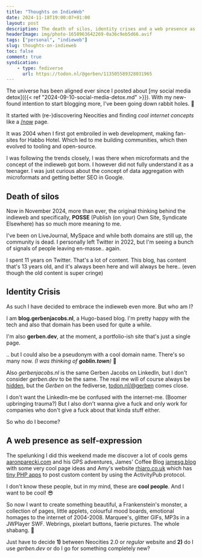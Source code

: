 ```yaml
---
title: "Thoughts on IndieWeb"
date: 2024-11-18T19:00:07+01:00
layout: post
description: The death of silos, identity crises and a web presence as a form of self-expression. What is indieweb?
headerImage: img/photo-1658963642269-0a36c9eb5d66.avif
tags: ["personal", "indieweb"]
slug: thoughts-on-indieweb
toc: false
comment: true
syndication:
    - type: fediverse
      url: https://todon.nl/@gerben/113505589328031965
---
```


The universe has been aligned ever since I posted about [my social media detox]({{< ref "2024-09-10-social-media-detox.md" >}}).
With my new-found intention to start blogging more, I've been going down rabbit holes. 🐰

It started with (re-)discovering Neocities and finding _cool internet concepts_ like a [/now](/now) page.

It was 2004 when I first got embroiled in web development, making fan-sites for Habbo Hotel.
Which led to me building communities, which then evolved to tooling and open-source.

I was following the trends closely, I was there when microformats and the concept of the indieweb got born.
I however did not fully understand it as a teenager. I was just curious about the concept of data
aggregation with microformats and getting better SEO in Google.

## Death of silos

Now in November 2024, more than ever, the original thinking behind the indieweb and specifically, **POSSE**
(Publish (on your) Own Site, Syndicate Elsewhere) has so much more meaning to me.

I've been on LiveJournal, MySpace and while both domains are still up, the community is dead.
I personally left Twitter in 2022, but I'm seeing a bunch of signals of people leaving en-masse.. again.

I spent 11 years on Twitter. That's a lot of content. This blog, has content that's 13 years old, and it's 
always been here and will always be here.. (even though the old content is super cringe)

## Identity Crisis

As such I have decided to embrace the indieweb even more. But who am I?

I am **blog.gerbenjacobs.nl**, a Hugo-based blog. I'm pretty happy with the tech and also that domain
has been used for quite a while.

I'm also **gerben.dev**, at the moment, a portfolio-ish site that's just a single page.

.. but I could also be a pseudonym with a cool domain name. There's so many now.
_(I was thinking of **goblin.town**)_ 👿
 
Also _gerbenjacobs.nl_ is the same Gerben Jacobs on LinkedIn, but I don't consider _gerben.dev_ to be the same.
The real me will of course always be [hidden](https://en.wikipedia.org/wiki/Hidden_personality), 
but the _Gerben_ on the fediverse, [todon.nl/@gerben](https://todon.nl/@gerben) comes close.

I don't want the LinkedIn-me be confused with the internet-me. (Boomer upbringing trauma?)
But I also don't wanna give a fuck and only work for companies who don't give a fuck about that kinda stuff either.

So who do I become?

## A web presence as self-expression

The spelunking I did this weekend made me discover a lot of cools gems [aaronparecki.com](https://aaronparecki.com/)
and his GPS adventures, James' Coffee Blog [jamesg.blog](https://jamesg.blog/2024/02/19/personal-website-ideas/) with some very cool
page ideas and Amy's website [rhiaro.co.uk](https://rhiaro.co.uk/) which has [tiny PHP apps](https://apps.rhiaro.co.uk/)
to post custom content by using the ActivityPub protocol.

I don't know these people, but in my mind, these are **cool people**. And I want to be cool! 😎

So now I want to create something beautiful, a Frankenstein's monster, a collection of pages,
little applets, colourful mood boards, emotional homages to the internet of 2004-2008. 
Marquee's, glitter GIFs, MP3s in a JWPlayer SWF. Webrings, pixelart buttons, faerie pictures.
The whole shabang. 🧚

Just have to decide **1)** between Neocities 2.0 or _regular_ website and **2)** do I use _gerben.dev_ or do I
go for something completely new?